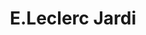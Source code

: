 ---
title: "E.Leclerc Jardi"
url: /fleury-les-aubrais/e-leclerc-jardi/
shop: centre de jardinage
---